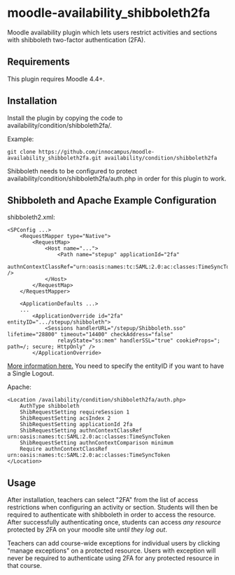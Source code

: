 # moodle-availability_shibboleth2fa

Moodle availability plugin which lets users restrict activities and sections with shibboleth two-factor authentication (2FA).

## Requirements

This plugin requires Moodle 4.4+.

## Installation

Install the plugin by copying the code to
availability/condition/shibboleth2fa/.

Example:

    git clone https://github.com/innocampus/moodle-availability_shibboleth2fa.git availability/condition/shibboleth2fa

Shibboleth needs to be configured to protect availability/condition/shibboleth2fa/auth.php in order for this plugin to work.

## Shibboleth and Apache Example Configuration

shibboleth2.xml:

```
<SPConfig ...>
    <RequestMapper type="Native">
        <RequestMap>
            <Host name="...">
                <Path name="stepup" applicationId="2fa"
                    authnContextClassRef="urn:oasis:names:tc:SAML:2.0:ac:classes:TimeSyncToken" />
            </Host>
        </RequestMap>
    </RequestMapper>

    <ApplicationDefaults ...>
    ...
        <ApplicationOverride id="2fa" entityID=".../stepup/shibboleth">
            <Sessions handlerURL="/stepup/Shibboleth.sso" lifetime="28800" timeout="14400" checkAddress="false"
                relayState="ss:mem" handlerSSL="true" cookieProps="; path=/; secure; HttpOnly" />
        </ApplicationOverride>
```

[More information here.](https://wiki.cac.washington.edu/display/infra/Configure+a+Service+Provider+for+Step-up+Two-Factor+Authentication)
You need to specify the entityID if you want to have a Single Logout.

Apache:

```
<Location /availability/condition/shibboleth2fa/auth.php>
    AuthType shibboleth
    ShibRequestSetting requireSession 1
    ShibRequestSetting acsIndex 2
    ShibRequestSetting applicationId 2fa
    ShibRequestSetting authnContextClassRef urn:oasis:names:tc:SAML:2.0:ac:classes:TimeSyncToken
    ShibRequestSetting authnContextComparison minimum
    Require authnContextClassRef urn:oasis:names:tc:SAML:2.0:ac:classes:TimeSyncToken
</Location>
```

## Usage

After installation, teachers can select "2FA" from the list of access restrictions when configuring an activity or section.
Students will then be required to authenticate with shibboleth in order to access the resource.
After successfully authenticating once, students can access *any resource* protected by 2FA on your moodle site *until they log out*.

Teachers can add course-wide exceptions for individual users by clicking "manage exceptions" on a protected resource.
Users with exception will never be required to authenticate using 2FA for any protected resource in that course.
